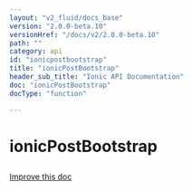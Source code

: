 ```yaml
---
layout: "v2_fluid/docs_base"
version: "2.0.0-beta.10"
versionHref: "/docs/v2/2.0.0-beta.10"
path: ""
category: api
id: "ionicpostbootstrap"
title: "ionicPostBootstrap"
header_sub_title: "Ionic API Documentation"
doc: "ionicPostBootstrap"
docType: "function"

---
```










<h1 class="api-title">
<a class="anchor" name="ionic-post-bootstrap" href="#ionic-post-bootstrap"></a>

ionicPostBootstrap





</h1>

<a class="improve-v2-docs" href="http://github.com/driftyco/ionic/edit/master//src/config/bootstrap.ts#L57">
Improve this doc
</a>











<!-- @usage tag -->


<!-- @property tags -->



<!-- instance methods on the class -->


<!-- related link --><!-- end content block -->


<!-- end body block -->

